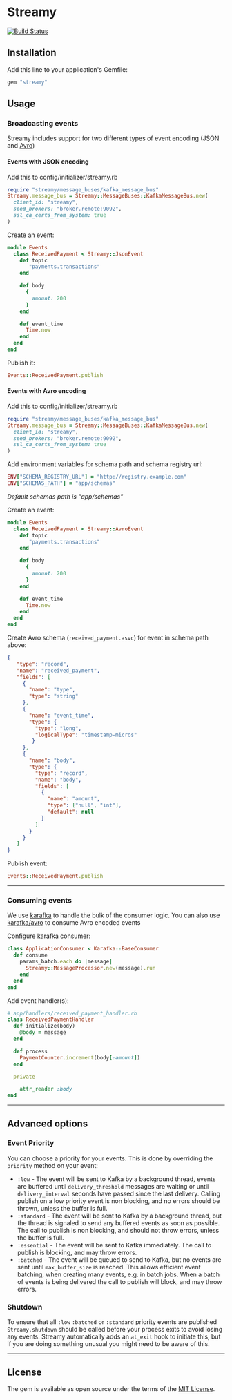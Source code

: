# Streamy

[![Build Status](https://circleci.com/gh/cookpad/streamy/tree/master.svg?style=svg)](https://circleci.com/gh/cookpad/streamy/tree/master)

## Installation

Add this line to your application's Gemfile:

```ruby
gem "streamy"
```


## Usage

### Broadcasting events

Streamy includes support for two different types of event encoding (JSON and [Avro](https://avro.apache.org/docs/current/spec.html))

#### Events with JSON encoding

Add this to config/initializer/streamy.rb

```ruby
require "streamy/message_buses/kafka_message_bus"
Streamy.message_bus = Streamy::MessageBuses::KafkaMessageBus.new(
  client_id: "streamy",
  seed_brokers: "broker.remote:9092",
  ssl_ca_certs_from_system: true
)
```

Create an event:

```ruby
module Events
  class ReceivedPayment < Streamy::JsonEvent
    def topic
       "payments.transactions"
    end

    def body
      {
        amount: 200
      }
    end

    def event_time
      Time.now
    end
  end
end
```

Publish it:


```ruby
Events::ReceivedPayment.publish
```

#### Events with Avro encoding

Add this to config/initializer/streamy.rb

```ruby
require "streamy/message_buses/kafka_message_bus"
Streamy.message_bus = Streamy::MessageBuses::KafkaMessageBus.new(
  client_id: "streamy",
  seed_brokers: "broker.remote:9092",
  ssl_ca_certs_from_system: true
)
```

Add environment variables for schema path and schema registry url:

```ruby
ENV["SCHEMA_REGISTRY_URL"] = "http://registry.example.com"
ENV["SCHEMAS_PATH"] = "app/schemas"
```

*Default schemas path is "app/schemas"*

Create an event:

```ruby
module Events
  class ReceivedPayment < Streamy::AvroEvent
    def topic
       "payments.transactions"
    end

    def body
      {
        amount: 200
      }
    end

    def event_time
      Time.now
    end
  end
end
```

Create Avro schema (`received_payment.asvc`) for event in schema path above:

```json
{
   "type": "record",
   "name": "received_payment",
   "fields": [
     {
       "name": "type",
       "type": "string"
     },
     {
       "name": "event_time",
       "type": {
         "type": "long",
         "logicalType": "timestamp-micros"
        }
     },
     {
       "name": "body",
       "type": {
         "type": "record",
         "name": "body",
         "fields": [
           {
             "name": "amount",
             "type": ["null", "int"],
             "default": null
           }
         ]
       }
     }
   ]
}

```

Publish event:


```ruby
Events::ReceivedPayment.publish
```

---

### Consuming events

We use [karafka](https://github.com/karafka/karafka) to handle the bulk of the consumer logic. You can also use [karafka/avro](https://github.com/karafka/avro) to consume Avro encoded events

Configure karafka consumer:

```rb
class ApplicationConsumer < Karafka::BaseConsumer
  def consume
    params_batch.each do |message|
      Streamy::MessageProcessor.new(message).run
    end
  end
end
```

Add event handler(s):

```ruby
# app/handlers/received_payment_handler.rb
class ReceivedPaymentHandler
  def initialize(body)
    @body = message
  end

  def process
    PaymentCounter.increment(body[:amount])
  end

  private

    attr_reader :body
end
```

---

## Advanced options

### Event Priority

You can choose a priority for your events. This is done by overriding the `priority` method on your event:

* `:low` - The event will be sent to Kafka by a background thread, events are buffered until `delivery_threshold` messages are waiting or until `delivery_interval` seconds have passed since the last delivery. Calling publish on a low priority event is non blocking, and no errors should be thrown, unless the buffer is full.
* `:standard` - The event will be sent to Kafka by a background thread, but the thread is signaled to send any buffered events as soon as possible. The call to publish is non blocking, and should not throw errors, unless the buffer is full.
* `:essential` - The event will be sent to Kafka immediately. The call to publish is blocking, and may throw errors.
* `:batched` - The event will be queued to send to Kafka, but no events are sent until `max_buffer_size` is reached. This allows efficient event batching, when creating many events, e.g. in batch jobs. When a batch of events is being delivered the call to publish will block, and may throw errors.

### Shutdown

To ensure that all `:low` `:batched` or `:standard` priority events are published `Streamy.shutdown` should be called before your process exits to avoid losing any events.
Streamy automatically adds an `at_exit` hook to initiate this, but if you are doing something unusual you might need to be aware of this.

---


## License

The gem is available as open source under the terms of the [MIT License](http://opensource.org/licenses/MIT).
